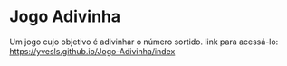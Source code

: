 # Jogo Adivinha
Um jogo cujo objetivo é adivinhar o número sortido.
link para acessá-lo: https://yvesls.github.io/Jogo-Adivinha/index
